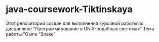 # java-coursework-Tiktinskaya
Этот репозиторий создан для выполнения курсовой работы по дисциплине "Программирование в UNIX-подобных системах" 
Тема работы:"Game "Snake"
